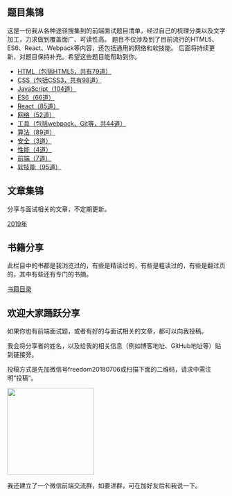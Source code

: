 
## 题目集锦

这是一份我从各种途径搜集到的前端面试题目清单，经过自己的梳理分类以及文字加工，力求做到覆盖面广、可读性高。
题目不仅涉及到了目前流行的HTML5、ES6、React、Webpack等内容，还包括通用的网络和软技能。
后面将持续更新，对题目保持补充。希望这些题目能帮助到你。

* [HTML（包括HTML5，共有79道）](https://github.com/pwstrick/daily/blob/master/interview/html.md)
* [CSS（包括CSS3，共有98道）](https://github.com/pwstrick/daily/blob/master/interview/css.md)
* [JavaScript（104道）](https://github.com/pwstrick/daily/blob/master/interview/javascript.md)
* [ES6（66道）](https://github.com/pwstrick/daily/blob/master/interview/es6.md)
* [React（85道）](https://github.com/pwstrick/daily/blob/master/interview/react.md)
* [网络（52道）](https://github.com/pwstrick/daily/blob/master/interview/network.md)
* [工具（包括webpack、Git等，共44道）](https://github.com/pwstrick/daily/blob/master/interview/tool.md)
* [算法（89道）](https://github.com/pwstrick/daily/blob/master/interview/algorithm.md)
* [安全（3道）](https://github.com/pwstrick/daily/blob/master/interview/security.md)
* [性能（4道）](https://github.com/pwstrick/daily/blob/master/interview/performance.md)
* [前端（7道）](https://github.com/pwstrick/daily/blob/master/interview/fe.md)
* [软技能（95道）](https://github.com/pwstrick/daily/blob/master/interview/skill.md)

## 文章集锦
分享与面试相关的文章，不定期更新。

[2019年](https://github.com/pwstrick/daily/blob/master/article/2019.md)

## 书籍分享

此栏目中的书都是我浏览过的，有些是精读过的，有些是粗读过的，有些是翻过页的，其中有些还有专门的书摘。

[书籍目录](https://github.com/pwstrick/daily/blob/master/book/names.md)

## 欢迎大家踊跃分享
如果你也有前端面试题，或者有好的与面试相关的文章，都可以向我投稿。

我会将分享者的姓名，以及给我的相关信息（例如博客地址、GitHub地址等）贴到链接旁。

投稿方式是先加微信号freedom20180706或扫描下面的二维码，请求中需注明“投稿”。

<img src="https://github.com/pwstrick/daily/raw/master/assets/img/qrcode.jpg" width="200" />

我还建立了一个微信前端交流群，如要进群，可在加好友后和我说一下。






